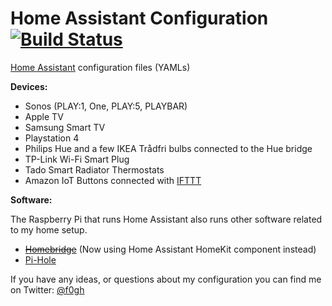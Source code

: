 # Home Assistant Configuration [![Build Status](https://travis-ci.org/Fogh/homeassistant-config.svg?branch=master)](https://travis-ci.org/Fogh/homeassistant-config)

[Home Assistant](https://home-assistant.io/) configuration files (YAMLs)

**Devices:**
- Sonos (PLAY:1, One, PLAY:5, PLAYBAR)
- Apple TV
- Samsung Smart TV
- Playstation 4
- Philips Hue and a few IKEA Trådfri bulbs connected to the Hue bridge
- TP-Link Wi-Fi Smart Plug
- Tado Smart Radiator Thermostats
- Amazon IoT Buttons connected with [IFTTT](https://ifttt.com)

**Software:**

The Raspberry Pi that runs Home Assistant also runs other software related to my home setup.

- ~~[Homebridge](https://github.com/nfarina/homebridge)~~ (Now using Home Assistant HomeKit component instead)
- [Pi-Hole](https://pi-hole.net/)

If you have any ideas, or questions about my configuration you can find me on Twitter: [@f0gh](https://twitter.com/f0gh)
